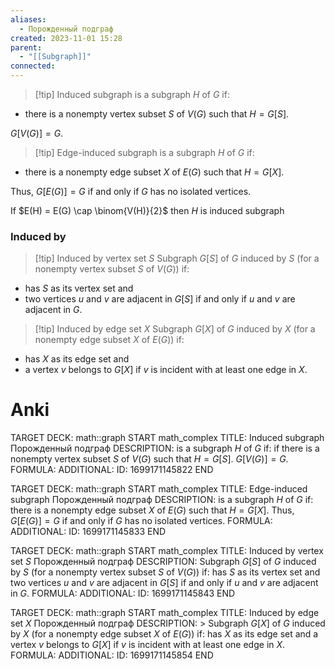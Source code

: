 ```yaml
---
aliases:
  - Порожденный подграф
created: 2023-11-01 15:28
parent:
  - "[[Subgraph]]"
connected:
---
```


> [!tip] Induced subgraph
is a subgraph $H$ of $G$ if: 
- there is a nonempty vertex subset $S$ of $V(G)$ such that $H = G[S]$.

$G[V(G)] = G$. 

> [!tip] Edge-induced subgraph
> is a subgraph $H$ of $G$ if:
- there is a nonempty  edge subset $X$ of $E(G)$ such that $H = G[X]$. 

Thus, $G[E(G)] = G$ if and only if $G$ has no isolated vertices.

If  $E(H) = E(G) \cap \binom{V(H)}{2}$ then $H$ is induced subgraph
### Induced by
> [!tip] Induced by vertex set $S$
> Subgraph $G[S]$ of $G$ induced by $S$ (for a nonempty  vertex subset $S$ of $V(G)$) if:
- has $S$ as its vertex set and
- two vertices $u$ and $v$ are adjacent in $G[S]$ if and only if $u$ and $v$ are adjacent in $G$.

> [!tip] Induced by edge set $X$
> Subgraph $G[X]$ of $G$ induced by $X$ (for a nonempty  edge subset $X$ of $E{} (G)$) if:
- has $X$ as its edge set and
- a vertex $v$ belongs to $G[X]$ if $v$ is incident with at least one edge in $X$. 

# Anki
TARGET DECK: math::graph
START
math_complex
TITLE: Induced subgraph
Порожденный подграф
DESCRIPTION: is a subgraph $H$ of $G$ if: 
if there is a nonempty vertex subset $S$ of $V(G)$ such that $H = G[S]$.
$G[V(G)] = G$. 
FORMULA: 
ADDITIONAL:
ID: 1699171145822
END

TARGET DECK: math::graph
START
math_complex
TITLE: Edge-induced subgraph
Порожденный подграф
DESCRIPTION: is a subgraph $H$ of $G$ if:
there is a nonempty  edge subset $X$ of $E(G)$ such that $H = G[X]$. 
Thus, $G[E(G)] = G$ if and only if $G$ has no isolated vertices.
FORMULA: 
ADDITIONAL:
ID: 1699171145833
END

TARGET DECK: math::graph
START
math_complex
TITLE: Induced by vertex set $S$
Порожденный подграф
DESCRIPTION: Subgraph $G[S]$ of $G$ induced by $S$ (for a nonempty  vertex subset $S$ of $V(G)$) if:
 has $S$ as its vertex set and
 two vertices $u$ and $v$ are adjacent in $G[S]$ if and only if $u$ and $v$ are adjacent in $G$.
FORMULA: 
ADDITIONAL:
ID: 1699171145843
END

TARGET DECK: math::graph
START
math_complex
TITLE: Induced by edge set $X$
Порожденный подграф
DESCRIPTION: > Subgraph $G[X]$ of $G$ induced by $X$ (for a nonempty  edge subset $X$ of $E{} (G)$) if:
 has $X$ as its edge set and
 a vertex $v$ belongs to $G[X]$ if $v$ is incident with at least one edge in $X$. 
FORMULA: 
ADDITIONAL:
ID: 1699171145854
END










